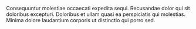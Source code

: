 Consequuntur molestiae occaecati expedita sequi.
Recusandae dolor qui sit doloribus excepturi.
Doloribus et ullam quasi ea perspiciatis qui molestias.
Minima dolore laudantium corporis ut distinctio qui porro sed.
